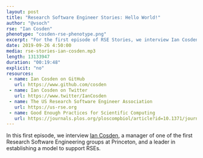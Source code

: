 ```yaml
---
layout: post
title: "Research Software Engineer Stories: Hello World!"
author: "@vsoch"
rse: "Ian Cosden"
phenotype: "cosden-rse-phenotype.png"
excerpt: "For the first episode of RSE Stories, we interview Ian Cosden from Princeton."
date: 2019-09-26 4:50:00
media: rse-stories-ian-cosden.mp3
length: 13133947
duration: "00:19:48"
explicit: "no"
resources:
 - name: Ian Cosden on GitHub
   url: https://www.github.com/cosden
 - name: Ian Cosden on Twitter
   url: https://www.twitter/IanCosden
 - name: The US Research Software Engineer Association
   url: https://us-rse.org
 - name: Good Enough Practices for Scientific Computing
   url: https://journals.plos.org/ploscompbiol/article?id=10.1371/journal.pcbi.1005510
---
```


In this first episode, we interview <a href="https://researchcomputing.princeton.edu/people/ian-cosden-0" target="_blank">Ian Cosden</a>,
a manager of one of the first Research Software Engineering groups at Princeton, and a leader
in establishing a model to support RSEs.
